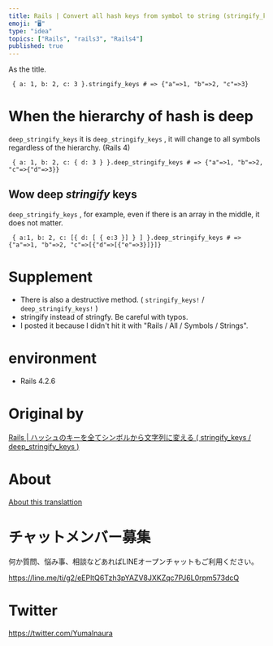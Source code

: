 ```yaml
---
title: Rails | Convert all hash keys from symbol to string (stringify_keys / 
emoji: "🖥"
type: "idea"
topics: ["Rails", "rails3", "Rails4"]
published: true
---
```


As the title.

     { a: 1, b: 2, c: 3 }.stringify_keys # => {"a"=>1, "b"=>2, "c"=>3} 

# When the hierarchy of hash is deep 

`deep_stringify_keys` it is `deep_stringify_keys` , it will change to all symbols regardless of the hierarchy. (Rails 4)

     { a: 1, b: 2, c: { d: 3 } }.deep_stringify_keys # => {"a"=>1, "b"=>2, "c"=>{"d"=>3}} 

## Wow deep _stringify_ keys 

`deep_stringify_keys` , for example, even if there is an array in the middle, it does not matter.

     { a:1, b: 2, c: [{ d: [ { e:3 }] } ] }.deep_stringify_keys # => {"a"=>1, "b"=>2, "c"=>[{"d"=>[{"e"=>3}]}]} 

# Supplement 

- There is also a destructive method. ( `stringify_keys!` / `deep_stringify_keys!` ) 
- stringify instead of stringfy. Be careful with typos. 
- I posted it because I didn't hit it with "Rails / All / Symbols / Strings". 

# environment 

- Rails 4.2.6 


# Original by
[Rails | ハッシュのキーを全てシンボルから文字列に変える ( stringify_keys / deep_stringify_keys  )](https://qiita.com/Yinaura/items/4d999e0ee6b450f25ae7)

# About

[About this translattion](https://qiita.com/YumaInaura/items/7f6fd1e9310a6816469a)








<!-- Update From Qiita API -->

# チャットメンバー募集


何か質問、悩み事、相談などあればLINEオープンチャットもご利用ください。

https://line.me/ti/g2/eEPltQ6Tzh3pYAZV8JXKZqc7PJ6L0rpm573dcQ





# Twitter


https://twitter.com/YumaInaura


<!-- Update From Qiita API -->


